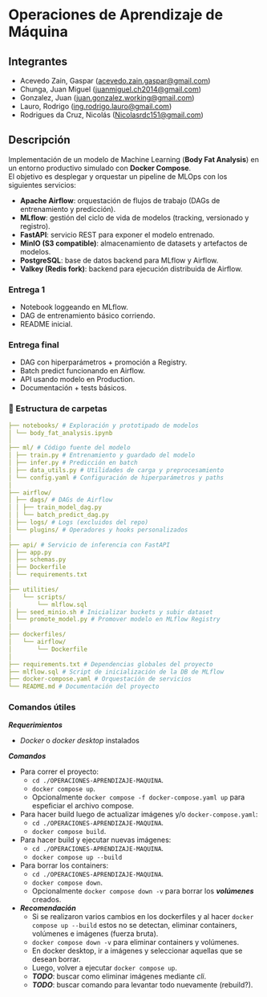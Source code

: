 # Operaciones de Aprendizaje de Máquina

## Integrantes

- Acevedo Zain, Gaspar (acevedo.zain.gaspar@gmail.com)
- Chunga, Juan Miguel (juanmiguel.ch2014@gmail.com)
- Gonzalez, Juan (juan.gonzalez.working@gmail.com)
- Lauro, Rodrigo (ing.rodrigo.lauro@gmail.com)
- Rodrigues da Cruz, Nicolás (Nicolasrdc151@gmail.com)

## Descripción

Implementación de un modelo de Machine Learning (**Body Fat Analysis**) en un entorno productivo simulado con **Docker Compose**.  
El objetivo es desplegar y orquestar un pipeline de MLOps con los siguientes servicios:

- **Apache Airflow**: orquestación de flujos de trabajo (DAGs de entrenamiento y predicción).
- **MLflow**: gestión del ciclo de vida de modelos (tracking, versionado y registro).
- **FastAPI**: servicio REST para exponer el modelo entrenado.
- **MinIO (S3 compatible)**: almacenamiento de datasets y artefactos de modelos.
- **PostgreSQL**: base de datos backend para MLflow y Airflow.
- **Valkey (Redis fork)**: backend para ejecución distribuida de Airflow.

### Entrega 1

- Notebook loggeando en MLflow.
- DAG de entrenamiento básico corriendo.
- README inicial.

### Entrega final

- DAG con hiperparámetros + promoción a Registry.
- Batch predict funcionando en Airflow.
- API usando modelo en Production.
- Documentación + tests básicos.

### 📂 Estructura de carpetas

```YAML
├── notebooks/ # Exploración y prototipado de modelos
│ └── body_fat_analysis.ipynb
│
├── ml/ # Código fuente del modelo
│ ├── train.py # Entrenamiento y guardado del modelo
│ ├── infer.py # Predicción en batch
│ ├── data_utils.py # Utilidades de carga y preprocesamiento
│ └── config.yaml # Configuración de hiperparámetros y paths
│
├── airflow/
│ ├── dags/ # DAGs de Airflow
│ │ ├── train_model_dag.py
│ │ └── batch_predict_dag.py
│ ├── logs/ # Logs (excluidos del repo)
│ └── plugins/ # Operadores y hooks personalizados
│
├── api/ # Servicio de inferencia con FastAPI
│ ├── app.py
│ ├── schemas.py
│ ├── Dockerfile
│ └── requirements.txt
│
├── utilities/
│   └── scripts/
│       └── mlflow.sql
│ ├── seed_minio.sh # Inicializar buckets y subir dataset
│ └── promote_model.py # Promover modelo en MLflow Registry
│
├── dockerfiles/
│   └── airflow/
│       └── Dockerfile
│
├── requirements.txt # Dependencias globales del proyecto
├── mlflow.sql # Script de inicialización de la DB de MLflow
├── docker-compose.yaml # Orquestación de servicios
└── README.md # Documentación del proyecto
```

### Comandos útiles

***Requerimientos***

- *Docker* o *docker desktop* instalados

***Comandos***

- Para correr el proyecto:
  - `cd ./OPERACIONES-APRENDIZAJE-MAQUINA`.
  - `docker compose up`.
  - Opcionalmente `docker compose -f docker-compose.yaml up` para espeficiar el archivo compose.
- Para hacer build luego de actualizar imágenes y/o `docker-compose.yaml`:
  - `cd ./OPERACIONES-APRENDIZAJE-MAQUINA`.
  - `docker compose build`.
- Para hacer build y ejecutar nuevas imágenes:
  - `cd ./OPERACIONES-APRENDIZAJE-MAQUINA`.
  - `docker compose up --build`
- Para borrar los containers:
  - `cd ./OPERACIONES-APRENDIZAJE-MAQUINA`.
  - `docker compose down`.
  - Opcionalmente `docker compose down -v` para borrar los ***volúmenes*** creados.
- ***Recomendación***
  - Si se realizaron varios cambios en los dockerfiles y al hacer `docker compose up --build` estos no se detectan, eliminar containers, volúmenes e imágenes (fuerza bruta).
  - `docker compose down -v` para eliminar containers y volúmenes.
  - En docker desktop, ir a imágenes y seleccionar aquellas que se desean borrar.
  - Luego, volver a ejecutar `docker compose up`.
  - ***TODO***: buscar como eliminar imágenes mediante *cli*.
  - ***TODO***: buscar comando para levantar todo nuevamente (rebuild?).
